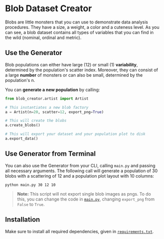# Blob Dataset Creator

Blobs are little monsters that you can use to demonstrate data analysis procedures. They have a size, a weight, a color and a cuteness level. As you can see, a blob dataset contains all types of variables that you can find in the wild (nominal, ordinal and metric). 

## Use the Generator

Blob populations can either have large (12) or small (1) **variability**, determined by the population's scatter index. Moreover, they can consist of a large **number** of monsters or can also be small, determined by the population's n.

You can **generate a new population** by calling:

```python
from blob_creator.artist import Artist

# This instantiates a new blob factory
a = Artist(n=20, scatter=12, export_png=True)

# This will create the blobs
a.create_blobs()

# This will export your dataset and your population plot to disk
a.export_data()
```

## Use Generator from Terminal

You can also use the Generator from your CLI, calling `main.py` and passing all necessary arguments. The following call will generate a population of 30 blobs with a scattering of 12 and a population plot layout with 10 columns:

```shell
python main.py 30 12 10
```

>**Note:** This script will not export single blob images as pngs. To do this, you can change the code in [`main.py`](main.py), changing `export_png` from `False` to `True`.

## Installation

Make sure to install all required dependencies, given in [`requirements.txt`](requirements.txt).
